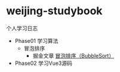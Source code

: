 # weijing-studybook
个人学习日志

- Phase01 学习算法
	-  冒泡排序
		- 掘金文章  [冒泡排序（BubbleSort） ](https://juejin.cn/post/7025230934408445982)
- Phase02 学习Vue3源码
